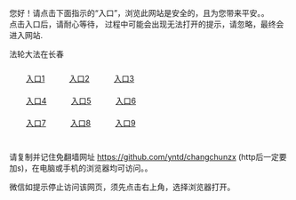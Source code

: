 您好！请点击下面指示的“入口”，浏览此网站是安全的，且为您带来平安。。 <br/>
点击入口后，请耐心等待， 过程中可能会出现无法打开的提示，请忽略，最终会进入网站. </br>

法轮大法在长春<br/>
<div style="padding:10px"><a style="margin:20px" target="_blank" href="https://d4wk3uges84p9.cloudfront.net/2Qpsp?pjefapgn" id="ccLink1" rel="nofollow">入口1</a> <a target="_blank" style="margin:20px" href="https://d3ktznj8rgpqqn.cloudfront.net/2Qpsp?dgiyue" id="ccLink2" rel="nofollow">入口2</a> <a style="margin:20px" target="_blank" href="https://d3hh0hoqbkftl5.cloudfront.net/2Qpsp?rvolimia" id="ccLink3" rel="nofollow">入口3</a></div>

<div style="padding:10px" ><a style="margin:20px" target="_blank" href="https://d4wk3uges84p9.cloudfront.net/2Qpsp?pjefapgn" id="ccLink4" rel="nofollow">入口4</a> <a style="margin:20px" href="https://d3ktznj8rgpqqn.cloudfront.net/2Qpsp?dgiyue" target="_blank" id="ccLink5" rel="nofollow">入口5</a> <a style="margin:20px" href="https://d3hh0hoqbkftl5.cloudfront.net/2Qpsp?rvolimia" target="_blank" id="ccLink6" rel="nofollow">入口6</a></div>

<div style="padding:10px"><a style="margin:20px" target="_blank" href="https://d4wk3uges84p9.cloudfront.net/2Qpsp?pjefapgn" id="ccLink7" rel="nofollow">入口7</a> <a style="margin:20px" href="https://d3ktznj8rgpqqn.cloudfront.net/2Qpsp?dgiyue" target="_blank" id="ccLink8" rel="nofollow">入口8</a> <a style="margin:20px" target="_blank" href="https://d3hh0hoqbkftl5.cloudfront.net/2Qpsp?rvolimia" id="ccLink9" rel="nofollow">入口9</a></div>

<br/>



请复制并记住免翻墙网址 https://github.com/yntd/changchunzx (http后一定要加s)，在电脑或手机的浏览器均可访问。。<br/>

微信如提示停止访问该网页，须先点击右上角，选择浏览器打开。
